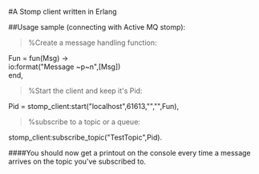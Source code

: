 #A Stomp client written in Erlang  
  
##Usage sample (connecting with Active MQ stomp):  
  
>%Create a message handling function:  

Fun = fun(Msg) ->   
          io:format("Message ~p~n",[Msg])  
      end,  
  
>%Start the client and keep it's Pid:  
  
Pid = stomp_client:start("localhost",61613,"","",Fun),  
  
>%subscribe to a topic or a queue:  

stomp_client:subscribe_topic("TestTopic",Pid).  
  
####You should now get a printout on the console every time a message arrives on the topic you've subscribed to.
